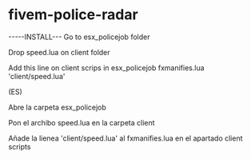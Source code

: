# fivem-police-radar
-----INSTALL---
Go to esx_policejob folder

Drop speed.lua on client folder

Add this line on client scrips in esx_policejob fxmanifies.lua 'client/speed.lua'


(ES)

Abre la carpeta esx_policejob

Pon el archibo speed.lua en la carpeta client

Añade la lienea 'client/speed.lua' al fxmanifies.lua en el apartado client scripts
